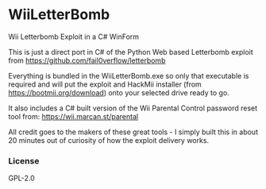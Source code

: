 # WiiLetterBomb
 Wii Letterbomb Exploit in a C# WinForm

This is just a direct port in C# of the Python Web based Letterbomb exploit from https://github.com/fail0verflow/letterbomb

Everything is bundled in the WiiLetterBomb.exe so only that executable is required and will put the exploit and HackMii installer (from https://bootmii.org/download) onto your selected drive ready to go.

It also includes a C# built version of the Wii Parental Control password reset tool from: https://wii.marcan.st/parental

All credit goes to the makers of these great tools - I simply built this in about 20 minutes out of curiosity of how the exploit delivery works.

### License

GPL-2.0
